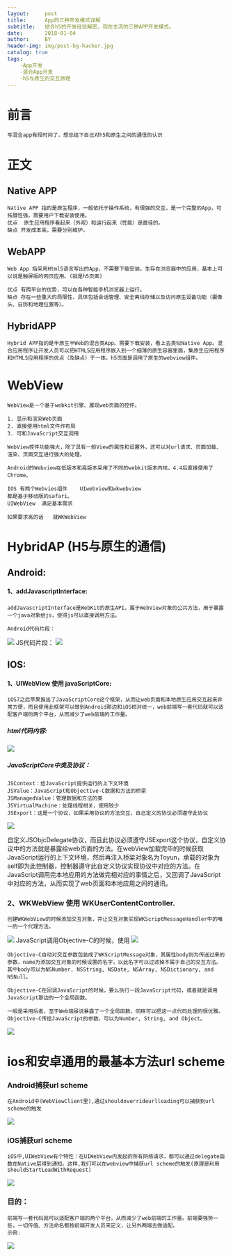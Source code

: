 ```yaml
---
layout:     post
title:      App的三种开发模式详解
subtitle:   结合h5的开发经验解密，现在主流的三种APP开发模式。
date:       2018-01-04
author:     BY
header-img: img/post-bg-hacker.jpg
catalog: true
tags:
    -App开发
    -混合App开发
    -h5与原生的交互原理
---
```


# 前言
    写混合app有段时间了，想总结下自己对h5和原生之间的通信的认识

# 正文

## Native APP
    Native APP 指的是原生程序，一般依托于操作系统，有很强的交互，是一个完整的App，可拓展性强，需要用户下载安装使用。
    优点  原生应用程序看起来（外观）和运行起来（性能）是最佳的。
    缺点 开发成本高，需要分别维护。

## WebAPP
    Web App 指采用Html5语言写出的App，不需要下载安装。生存在浏览器中的应用，基本上可以说是触屏版的网页应用。(就是h5页面)

    优点 有跨平台的优势，可以在各种智能手机浏览器上运行。
    缺点 存在一些重大的局限性，具体包括会话管理、安全离线存储以及访问原生设备功能（摄像头、日历和地理位置等）。
## HybridAPP
    Hybrid APP指的是半原生半Web的混合类App。需要下载安装，看上去类似Native App。混合应用程序让开发人员可以把HTML5应用程序嵌入到一个细薄的原生容器里面，集原生应用程序和HTML5应用程序的优点（及缺点）于一体。h5页面是调用了原生的webview组件。

# WebView
    WebView是一个基于webkit引擎、展现web页面的控件。

    1. 显示和渲染Web页面
    2. 直接使用html文件作布局
    3. 可和JavaScript交互调用

    WebView控件功能强大，除了具有一般View的属性和设置外，还可以对url请求、页面加载、渲染、页面交互进行强大的处理。

    Android的Webview在低版本和高版本采用了不同的webkit版本内核，4.4后直接使用了Chrome。

    IOS 有两个Webvies组件    UIwebview和wkwebview
    都是基于移动版的safari。
    UIWebView  满足基本需求

    如果要求高的话   就WKWebView
# HybridAP (H5与原生的通信)
## Android:
#### 1、addJavascriptInterface:

    addJavascriptInterface是WebKit的原生API，属于WebView对象的公共方法，用于暴露一个java对象给js，使得js可以直接调用方法。

    Android代码片段：
![](https://thumbnail0.baidupcs.com/thumbnail/147812ea1a8eadba4dd4a33e04b8e208?fid=3198699892-250528-802037612982329&time=1572490800&rt=sh&sign=FDTAER-DCb740ccc5511e5e8fedcff06b081203-GbyfxKPmWOMkzAWEKoab4P7RQFc%3D&expires=8h&chkv=0&chkbd=0&chkpc=&dp-logid=120579113133096405&dp-callid=0&size=c710_u400&quality=100&vuk=-&ft=video) 
    JS代码片段：
![](https://thumbnail0.baidupcs.com/thumbnail/30e41d696a70f1f6f7bddcc6ac0466c6?fid=3198699892-250528-334669209855141&time=1572490800&rt=sh&sign=FDTAER-DCb740ccc5511e5e8fedcff06b081203-oJwO6kyiyxlAlnrCqZfs5sQIX3o%3D&expires=8h&chkv=0&chkbd=0&chkpc=&dp-logid=120602389190104432&dp-callid=0&size=c710_u400&quality=100&vuk=-&ft=video)
## IOS:
#### 1、UIWebView 使用 javaScriptCore:
    iOS7之后苹果推出了JavaScriptCore这个框架，从而让web页面和本地原生应用交互起来非常方便，而且使用此框架可以做到Android那边和iOS相对统一，web前端写一套代码就可以适配客户端的两个平台，从而减少了web前端的工作量。
##### html代码内容:
![](https://thumbnail0.baidupcs.com/thumbnail/6e48f36b23c2504f05b7b017098439bd?fid=3198699892-250528-354401253655100&time=1572490800&rt=sh&sign=FDTAER-DCb740ccc5511e5e8fedcff06b081203-Bq4Xmo79eo48ZAZyUdqxUOcUnF4%3D&expires=8h&chkv=0&chkbd=0&chkpc=&dp-logid=120629674199049837&dp-callid=0&size=c710_u400&quality=100&vuk=-&ft=video)

##### JavaScriptCore中类及协议：
    JSContext：给JavaScript提供运行的上下文环境
    JSValue：JavaScript和Objective-C数据和方法的桥梁
    JSManagedValue：管理数据和方法的类
    JSVirtualMachine：处理线程相关，使用较少
    JSExport：这是一个协议，如果采用协议的方法交互，自己定义的协议必须遵守此协议

![](https://thumbnail0.baidupcs.com/thumbnail/e65493892f97e2794d4860fe4787d8cd?fid=3198699892-250528-40478846191308&time=1572490800&rt=sh&sign=FDTAER-DCb740ccc5511e5e8fedcff06b081203-ZCcwpyN0X8YW1%2BiLysO2LWTxfwY%3D&expires=8h&chkv=0&chkbd=0&chkpc=&dp-logid=120709858666032682&dp-callid=0&size=c710_u400&quality=100&vuk=-&ft=video)

自定义JSObjcDelegate协议，而且此协议必须遵守JSExport这个协议，自定义协议中的方法就是暴露给web页面的方法。在webView加载完毕的时候获取JavaScript运行的上下文环境，然后再注入桥梁对象名为Toyun，承载的对象为self即为此控制器，控制器遵守此自定义协议实现协议中对应的方法。在JavaScript调用完本地应用的方法做完相对应的事情之后，又回调了JavaScript中对应的方法，从而实现了web页面和本地应用之间的通讯。

### 2、WKWebView 使用 WKUserContentController.
    创建WKWebView的时候添加交互对象，并让交互对象实现WKScriptMessageHandler中的唯一的一个代理方法。
![](https://thumbnail0.baidupcs.com/thumbnail/5720151f2b30b155809b61e82caf7897?fid=3198699892-250528-143945871822376&time=1572490800&rt=sh&sign=FDTAER-DCb740ccc5511e5e8fedcff06b081203-M0%2FlFraS%2BJKZ39yhUhB7N1IUc%2Fw%3D&expires=8h&chkv=0&chkbd=0&chkpc=&dp-logid=120749727559869316&dp-callid=0&size=c710_u400&quality=100&vuk=-&ft=video)
    JavaScript调用Objective-C的时候，使用
![](https://thumbnail0.baidupcs.com/thumbnail/189d74ceb9ef8b5e11ee5e285abe7a4b?fid=3198699892-250528-639661698374298&time=1572490800&rt=sh&sign=FDTAER-DCb740ccc5511e5e8fedcff06b081203-s%2FVGDtyz9tSYg6neL7l2B05mIio%3D&expires=8h&chkv=0&chkbd=0&chkpc=&dp-logid=120765444058745204&dp-callid=0&size=c710_u400&quality=100&vuk=-&ft=video)

    Objective-C自动对交互参数包装成了WKScriptMessage对象，其属性body则为传送过来的参数，name为添加交互对象的时候设置的名字，以此名字可以过滤掉不属于自己的交互方法。其中body可以为NSNumber, NSString, NSDate, NSArray, NSDictionary, and NSNull。

    Objective-C在回调JavaScript的时候，要么执行一段JavaScript代码，或者就是调用JavaScript那边的一个全局函数。

    一般是采用后者，至于Web端虽说暴露了一个全局函数，同样可以把这一点代码处理的很优雅。Objective-C传给JavaScript的参数，可以为Number, String, and Object。
![](https://thumbnail0.baidupcs.com/thumbnail/a230cc3a8edb8af5e7137afbb573364e?fid=3198699892-250528-363253475539958&time=1572490800&rt=sh&sign=FDTAER-DCb740ccc5511e5e8fedcff06b081203-H3q9m6AHpyNmR6D2X2M2eav9%2Fsk%3D&expires=8h&chkv=0&chkbd=0&chkpc=&dp-logid=120808794241584698&dp-callid=0&size=c710_u400&quality=100&vuk=-&ft=video)

# ios和安卓通用的最基本方法url scheme
### Android捕获url scheme
    在Android中(WebViewClient里),通过shouldoverrideurlloading可以捕获到url scheme的触发
![](https://thumbnail0.baidupcs.com/thumbnail/b0b00218e9d232616306ecca1d7b4d90?fid=3198699892-250528-378417997650644&time=1572490800&rt=sh&sign=FDTAER-DCb740ccc5511e5e8fedcff06b081203-bH7cOY%2Fxq91Wkg4O5QRMnAO%2FArU%3D&expires=8h&chkv=0&chkbd=0&chkpc=&dp-logid=120842508123840504&dp-callid=0&size=c710_u400&quality=100&vuk=-&ft=video)
### iOS捕获url scheme
    iOS中,UIWebView有个特性：在UIWebView内发起的所有网络请求，都可以通过delegate函数在Native层得到通知。这样,我们可以在webview中捕获url scheme的触发(原理是利用 shouldStartLoadWithRequest)
![](https://thumbnail0.baidupcs.com/thumbnail/d458dae6c9ad817926e0f32a612d86b9?fid=3198699892-250528-913855155140334&time=1572490800&rt=sh&sign=FDTAER-DCb740ccc5511e5e8fedcff06b081203-qRezbq3de9G%2BDEfkTsuF%2BTw3skw%3D&expires=8h&chkv=0&chkbd=0&chkpc=&dp-logid=120867397687186265&dp-callid=0&size=c710_u400&quality=100&vuk=-&ft=video)

### 目的：
    前端写一套代码就可以适配客户端的两个平台，从而减少了web前端的工作量。前端要强势一些，一切传值、方法命名都按前端开发人员来定义，让另外两端去做适配。
    示例:
![](https://thumbnail0.baidupcs.com/thumbnail/ef1e4148356c457b16287dfd75ece042?fid=3198699892-250528-338841352358652&time=1572490800&rt=sh&sign=FDTAER-DCb740ccc5511e5e8fedcff06b081203-1BF5OGo5kmijgv6OeCxBHwKCSlI%3D&expires=8h&chkv=0&chkbd=0&chkpc=&dp-logid=120888844475679248&dp-callid=0&size=c710_u400&quality=100&vuk=-&ft=video)
